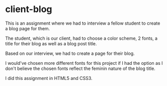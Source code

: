 # client-blog

This is an assignment where we had to interview a fellow student to create a blog page for them.

The student, which is our client, had to choose a color scheme, 2 fonts, a title for their blog as well as a blog post title.

Based on our interview, we had to create a page for their blog.

I would've chosen more different fonts for this project if I had the option as I don't believe the chosen fonts reflect the feminin nature of the blog title.

I did this assignment in HTML5 and CSS3.
